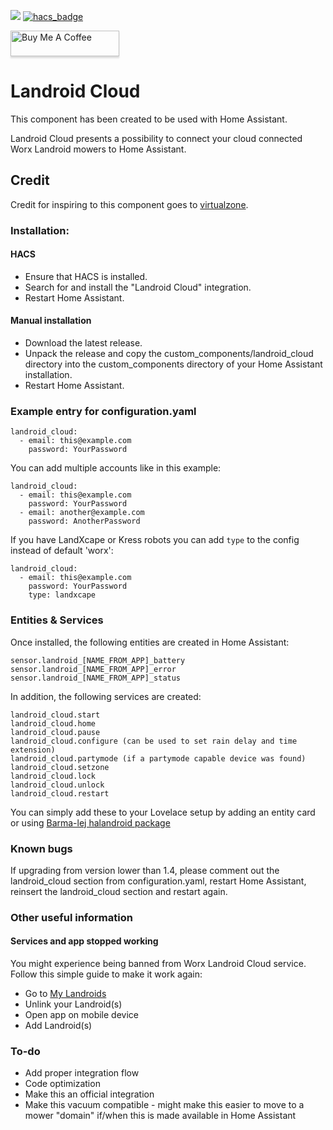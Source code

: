 [![](https://img.shields.io/github/release/mtrab/landroid_cloud/all.svg?style=plastic)](https://github.com/mtrab/landroid_cloud/releases)
[![hacs_badge](https://img.shields.io/badge/HACS-Default-orange.svg?style=plastic)](https://github.com/custom-components/hacs)

<a href="https://www.buymeacoffee.com/mtrab" target="_blank"><img src="https://www.buymeacoffee.com/assets/img/custom_images/orange_img.png" alt="Buy Me A Coffee" style="height: 41px !important;width: 174px !important;box-shadow: 0px 3px 2px 0px rgba(190, 190, 190, 0.5) !important;-webkit-box-shadow: 0px 3px 2px 0px rgba(190, 190, 190, 0.5) !important;" ></a>

# Landroid Cloud

This component has been created to be used with Home Assistant.

Landroid Cloud presents a possibility to connect your cloud connected Worx Landroid mowers to Home Assistant.

## Credit

Credit for inspiring to this component goes to [virtualzone](https://github.com/virtualzone).

### Installation:

#### HACS

- Ensure that HACS is installed.
- Search for and install the "Landroid Cloud" integration.
- Restart Home Assistant.

#### Manual installation

- Download the latest release.
- Unpack the release and copy the custom_components/landroid_cloud directory into the custom_components directory of your Home Assistant installation.
- Restart Home Assistant.

### Example entry for configuration.yaml

```
landroid_cloud:
  - email: this@example.com
    password: YourPassword
```

You can add multiple accounts like in this example:

```
landroid_cloud:
  - email: this@example.com
    password: YourPassword
  - email: another@example.com
    password: AnotherPassword
```

If you have LandXcape or Kress robots you can add `type` to the config instead of default 'worx':

```
landroid_cloud:
  - email: this@example.com
    password: YourPassword
    type: landxcape
```

### Entities & Services

Once installed, the following entities are created in Home Assistant:

```
sensor.landroid_[NAME_FROM_APP]_battery
sensor.landroid_[NAME_FROM_APP]_error
sensor.landroid_[NAME_FROM_APP]_status
```

In addition, the following services are created:

```
landroid_cloud.start
landroid_cloud.home
landroid_cloud.pause
landroid_cloud.configure (can be used to set rain delay and time extension)
landroid_cloud.partymode (if a partymode capable device was found)
landroid_cloud.setzone
landroid_cloud.lock
landroid_cloud.unlock
landroid_cloud.restart
```

You can simply add these to your Lovelace setup by adding an entity card or using [Barma-lej halandroid package](https://github.com/Barma-lej/halandroid)

### Known bugs

If upgrading from version lower than 1.4, please comment out the landroid_cloud section from configuration.yaml, restart Home Assistant, reinsert the landroid_cloud section and restart again.

### Other useful information
#### Services and app stopped working

You might experience being banned from Worx Landroid Cloud service.
Follow this simple guide to make it work again:
* Go to [My Landroids](https://account.worxlandroid.com/product-items)
* Unlink your Landroid(s)
* Open app on mobile device
* Add Landroid(s)

### To-do

* Add proper integration flow
* Code optimization
* Make this an official integration
* Make this vacuum compatible - might make this easier to move to a mower "domain" if/when this is made available in Home Assistant
